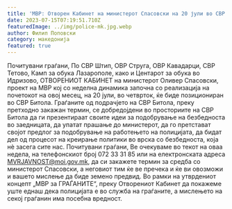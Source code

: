 ```yaml
---
title: 'МВР: Отворен Кабинет на министерот Спасовски на 20 јули во СВР Битола - 14 ЈУЛИ 2023'
date: 2023-07-15T07:19:51.710Z
featuredImage: ../img/police-mk.jpg.webp
author: Филип Поповски
category: македонија
featured: true
---
```

Почитувани граѓани,
По СВР Штип, ОВР Струга, ОВР Кавадарци, СВР Тетово, Камп за обука Лазарополе, како и Центарот за обука во Идризово, ОТВОРЕНИОТ КАБИНЕТ на министерот Оливер Спасовски, проект на МВР кој со неделна динамика започна со реализација на почетокот на овој месец, на 20 јули, во четврток, ќе биде позициониран во СВР Битола.
Граѓаните од подрачјето на СВР Битола, преку претходно закажан термин, се добредојдени во просториите на СВР Битола да ги презентираат своите идеи за подобрување на безбедноста во заедницата, да упатат прашање до министерот, да го претстават својот предлог за подобрување на работењето на полицијата, да бидат дел од процесот на креирање политики во врска со безбедноста, која нѐ засега сите нас.
Почитувани граѓани,
Ве очекуваме во текот на оваа недела, на телефонскиот број 072 33 31 85 или на електронската адреса MVRJAVNOST@moi.gov.mk, да си закажете термин за средба со министерот Спасовски, а неговиот тим ќе ве пречека и ќе ви овозможи и вашето мислење да биде земено предвид.
Во рамки на утврдениот концепт „МВР за ГРАЃАНИТЕ“, преку Отворениот Кабинет да покажеме уште еднаш дека полицијата е во служба на граѓаните, а мислењето на секој граѓанин има посебна вредност. 
